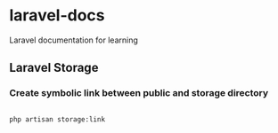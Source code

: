# laravel-docs
Laravel documentation for learning  

## Laravel Storage  


### Create symbolic link between public and storage directory

```

php artisan storage:link

```
